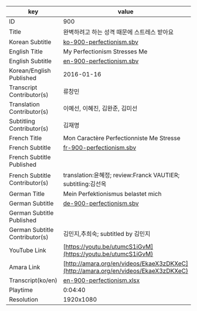 |  key  |  value  |
|-------|---------|
| ID            | 900 |
| Title         | 완벽하려고 하는 성격 때문에 스트레스 받아요 |
| Korean Subtitle | [ko-900-perfectionism.sbv](https://github.com/jungtosociety/dharma-qna/raw/master/sub/900/ko-900-perfectionism.sbv) |
| English Title | My Perfectionism Stresses Me |
| English Subtitle | [en-900-perfectionism.sbv](https://github.com/jungtosociety/dharma-qna/raw/master/sub/900/en-900-perfectionism.sbv) |
| Korean/English Published     | 2016-01-16 |
| Transcript Contributor(s)   | 류창민 |
| Translation Contributor(s)   | 이예선, 이혜진, 김완준, 김미선 |
| Subtitling Contributor(s)   | 김재명 |
| French Title | Mon Caractère Perfectionniste Me Stresse |
| French Subtitle | [fr-900-perfectionism.sbv](https://github.com/jungtosociety/dharma-qna/raw/master/sub/900/fr-900-perfectionism.sbv) |
| French Subtitle Published |  |
| French Subtitle Contributor(s) | translation:윤혜정; review:Franck VAUTIER; subtitling:김선옥 |
| German Title | Mein Perfektionismus belastet mich |
| German Subtitle | [de-900-perfectionism.sbv](https://github.com/jungtosociety/dharma-qna/raw/master/sub/900/de-900-perfectionism.sbv) |
| German Subtitle Published |  |
| German Subtitle Contributor(s) | 김민지,추희숙; subtitled by 김민지 |
| YouTube Link  | [https://youtu.be/utumcS1iGvM](https://youtu.be/utumcS1iGvM) |
| Amara Link    | [http://amara.org/en/videos/EkaeX3zDKXeC](http://amara.org/en/videos/EkaeX3zDKXeC) |
| Transcript(ko/en) | [en-900-perfectionism.xlsx](https://github.com/jungtosociety/dharma-qna/raw/master/sub/900/en-900-perfectionism.xlsx) |
| Playtime | 0:04:40 |
| Resolution | 1920x1080|

